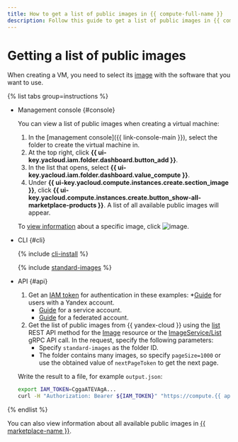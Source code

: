 ```yaml
---
title: How to get a list of public images in {{ compute-full-name }}
description: Follow this guide to get a list of public images in {{ compute-full-name }}.
---
```


# Getting a list of public images

When creating a VM, you need to select its [image](../../concepts/image.md) with the software that you want to use.

{% list tabs group=instructions %}

- Management console {#console}

   You can view a list of public images when creating a virtual machine:

   1. In the [management console]({{ link-console-main }}), select the folder to create the virtual machine in.
   1. At the top right, click **{{ ui-key.yacloud.iam.folder.dashboard.button_add }}**.
   1. In the list that opens, select **{{ ui-key.yacloud.iam.folder.dashboard.value_compute }}**.
   1. Under **{{ ui-key.yacloud.compute.instances.create.section_image }}**, click **{{ ui-key.yacloud.compute.instances.create.button_show-all-marketplace-products }}**. A list of all available public images will appear.

   To [view information](./get-info.md) about a specific image, click ![image](../../../_assets/console-icons/circle-info.svg).

- CLI {#cli}

   {% include [cli-install](../../../_includes/cli-install.md) %}

   {% include [standard-images](../../../_includes/standard-images.md) %}

- API {#api}

   1. Get an [IAM token](../../../iam/concepts/authorization/iam-token.md) for authentication in these examples:
      *[Guide](../../../iam/operations/iam-token/create.md) for users with a Yandex account.
      * [Guide](../../../iam/operations/iam-token/create-for-sa.md) for a service account.
      * [Guide](../../../iam/operations/iam-token/create-for-federation.md) for a federated account.
   1. Get the list of public images from {{ yandex-cloud }} using the [list](../../api-ref/Image/list.md) REST API method for the [Image](../../api-ref/Image/index.md) resource or the [ImageService/List](../../api-ref/grpc/image_service.md#List) gRPC API call. In the request, specify the following parameters:
      * Specify `standard-images` as the folder ID.
      * The folder contains many images, so specify `pageSize=1000` or use the obtained value of `nextPageToken` to get the next page.

   Write the result to a file, for example `output.json`:

   ```bash
   export IAM_TOKEN=CggaATEVAgA...
   curl -H "Authorization: Bearer ${IAM_TOKEN}" "https://compute.{{ api-host }}/compute/v1/images?folderId=standard-images&pageSize=1000" > output.json
   ```

{% endlist %}

You can also view information about all available public images in [{{ marketplace-name }}](/marketplace).
